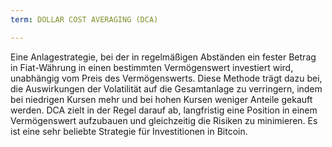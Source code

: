 ```yaml
---
term: DOLLAR COST AVERAGING (DCA)

---
```

Eine Anlagestrategie, bei der in regelmäßigen Abständen ein fester Betrag in Fiat-Währung in einen bestimmten Vermögenswert investiert wird, unabhängig vom Preis des Vermögenswerts. Diese Methode trägt dazu bei, die Auswirkungen der Volatilität auf die Gesamtanlage zu verringern, indem bei niedrigen Kursen mehr und bei hohen Kursen weniger Anteile gekauft werden. DCA zielt in der Regel darauf ab, langfristig eine Position in einem Vermögenswert aufzubauen und gleichzeitig die Risiken zu minimieren. Es ist eine sehr beliebte Strategie für Investitionen in Bitcoin.